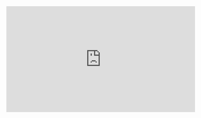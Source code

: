 <iframe src='http://player.vimeo.com/video/63416926' width='497' height='280' frameborder='0' webkitAllowFullScreen mozallowfullscreen allowFullScreen></iframe>
